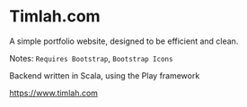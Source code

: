 # Timlah.com
A simple portfolio website, designed to be efficient and clean.

Notes:
``Requires Bootstrap``, ``Bootstrap Icons``

Backend written in Scala, using the Play framework

https://www.timlah.com
